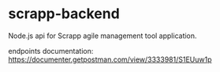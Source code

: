 # scrapp-backend

Node.js api for Scrapp agile management tool application.


endpoints documentation:
     https://documenter.getpostman.com/view/3333981/S1EUuw1p
